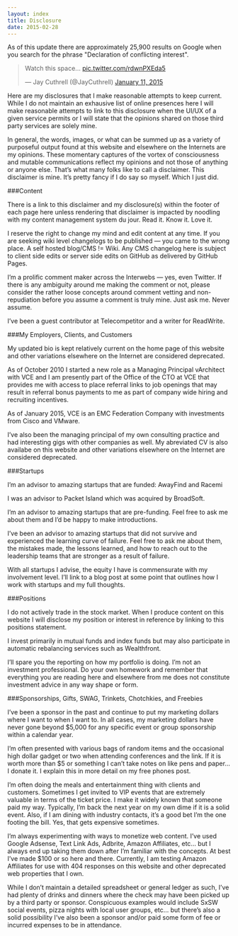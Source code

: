 ```yaml
---
layout: index
title: Disclosure
date: 2015-02-28
---
```


As of this update there are approximately 25,900 results on Google when you search for the phrase "Declaration of conflicting interest".

<blockquote class="twitter-tweet" lang="en"><p>Watch this space... <a href="http://t.co/rdwnPXEda5">pic.twitter.com/rdwnPXEda5</a></p>&mdash; Jay Cuthrell (@JayCuthrell) <a href="https://twitter.com/JayCuthrell/status/554411597511135234">January 11, 2015</a></blockquote>
<script async src="//platform.twitter.com/widgets.js" charset="utf-8"></script>

Here are my disclosures that I make reasonable attempts to keep current. While I do not maintain an exhausive list of online presences here I will make reasonable attempts to link to this disclosure when the UI/UX of a given service permits or I will state that the opinions shared on those third party services are solely mine.

In general, the words, images, or what can be summed up as a variety of purposeful output found at this website and elsewhere on the Internets are my opinions. These momentary captures of the vortex of consciousness and mutable communications reflect my opinions and not those of anything or anyone else. That’s what many folks like to call a disclaimer. This disclaimer is mine. It’s pretty fancy if I do say so myself. Which I just did.

###Content

There is a link to this disclaimer and my disclosure(s) within the footer of each page here unless rendering that disclaimer is impacted by noodling with my content management system du jour. Read it. Know it. Love it.

I reserve the right to change my mind and edit content at any time. If you are seeking wiki level changelogs to be published — you came to the wrong place. A self hosted blog/CMS != Wiki. Any CMS changelog here is subject to client side edits or server side edits on GitHub as delivered by GitHub Pages.

I’m a prolific comment maker across the Interwebs — yes, even Twitter. If there is any ambiguity around me making the comment or not, please consider the rather loose concepts around comment vetting and non-repudiation before you assume a comment is truly mine. Just ask me. Never assume.

I’ve been a guest contributor at Telecompetitor and a writer for ReadWrite.

###My Employers, Clients, and Customers

My updated bio is kept relatively current on the home page of this website and other variations elsewhere on the Internet are considered deprecated.

As of October 2010 I started a new role as a Managing Principal vArchitect with VCE and I am presently part of the Office of the CTO at VCE that provides me with access to place referral links to job openings that may result in referral bonus payments to me as part of company wide hiring and recruiting incentives.

As of January 2015, VCE is an EMC Federation Company with investments from Cisco and VMware. 

I’ve also been the managing principal of my own consulting practice and had interesting gigs with other companies as well. My abreviated CV is also availabe on this website and other variations elsewhere on the Internet are considered deprecated.

###Startups

I’m an advisor to amazing startups that are funded: AwayFind and Racemi

I was an advisor to Packet Island which was acquired by BroadSoft.

I’m an advisor to amazing startups that are pre-funding. Feel free to ask me about them and I’d be happy to make introductions.

I’ve been an advisor to amazing startups that did not survive and experienced the learning curve of failure. Feel free to ask me about them, the mistakes made, the lessons learned, and how to reach out to the leadership teams that are stronger as a result of failure.

With all startups I advise, the equity I have is commensurate with my involvement level. I’ll link to a blog post at some point that outlines how I work with startups and my full thoughts.

###Positions

I do not actively trade in the stock market. When I produce content on this website I will disclose my position or interest in reference by linking to this positions statement. 

I invest primarily in mutual funds and index funds but may also participate in automatic rebalancing services such as Wealthfront.

I’ll spare you the reporting on how my portfolio is doing. I’m not an investment professional. Do your own homework and remember that everything you are reading here and elsewhere from me does not constitute investment advice in any way shape or form.

###Sponsorships, Gifts, SWAG, Trinkets, Chotchkies, and Freebies

I’ve been a sponsor in the past and continue to put my marketing dollars where I want to when I want to. In all cases, my marketing dollars have never gone beyond $5,000 for any specific event or group sponsorship within a calendar year.

I’m often presented with various bags of random items and the occasional high dollar gadget or two when attending conferences and the link. If it is worth more than $5 or something I can’t take notes on like pens and paper… I donate it. I explain this in more detail on my free phones post.

I’m often doing the meals and entertainment thing with clients and customers. Sometimes I get invited to VIP events that are extremely valuable in terms of the ticket price. I make it widely known that someone paid my way. Typically, I’m back the next year on my own dime if it is a solid event. Also, if I am dining with industry contacts, it’s a good bet I’m the one footing the bill. Yes, that gets expensive sometimes.

I’m always experimenting with ways to monetize web content. I’ve used Google Adsense, Text Link Ads, Adbrite, Amazon Affiliates, etc… but I always end up taking them down after I’m familiar with the concepts. At best I’ve made $100 or so here and there. Currently, I am testing Amazon Affiliates for use with 404 responses on this website and other deprecated web properties that I own.

While I don’t maintain a detailed spreadsheet or general ledger as such, I’ve had plenty of drinks and dinners where the check may have been picked up by a third party or sponsor.  Conspicuous examples would include SxSW social events, pizza nights with local user groups, etc… but there’s also a solid possibility I’ve also been a sponsor and/or paid some form of fee or incurred expenses to be in attendance.
